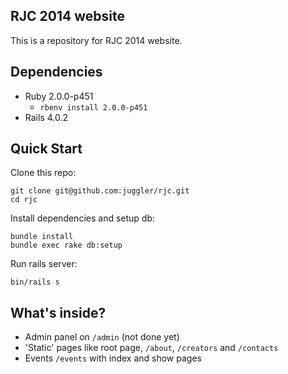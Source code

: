 RJC 2014 website
-

This is a repository for RJC 2014 website.

Dependencies
-

- Ruby 2.0.0-p451
  - `rbenv install 2.0.0-p451`
- Rails 4.0.2

Quick Start
-

Clone this repo:

```
git clone git@github.com:juggler/rjc.git
cd rjc
```

Install dependencies and setup db:

```
bundle install
bundle exec rake db:setup
```

Run rails server:

```
bin/rails s
```

What's inside?
-

- Admin panel on `/admin` (not done yet)
- 'Static' pages like root page, `/about`, `/creators` and `/contacts`
- Events `/events` with index and show pages
